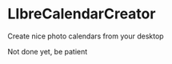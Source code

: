 LIbreCalendarCreator
====================

Create nice photo calendars from your desktop

Not done yet, be patient

